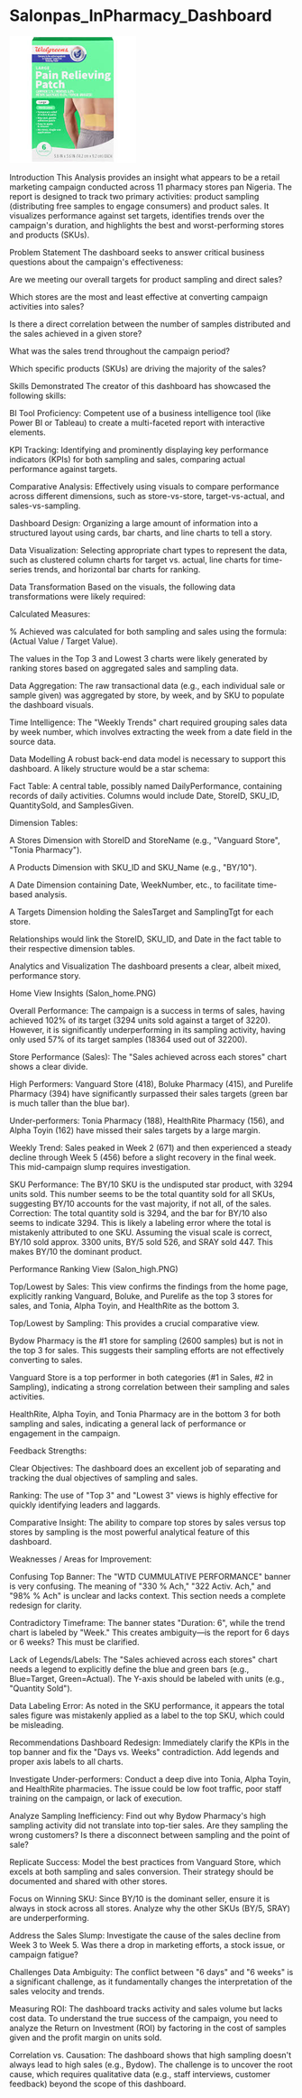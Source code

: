 # Salonpas_InPharmacy_Dashboard

![](Salon_intro.jpg)

Introduction
This Analysis provides an insight what appears to be a retail marketing campaign conducted across 11 pharmacy stores pan Nigeria. The report is designed to track two primary activities: product sampling (distributing free samples to engage consumers) and product sales. It visualizes performance against set targets, identifies trends over the campaign's duration, and highlights the best and worst-performing stores and products (SKUs).

Problem Statement
The dashboard seeks to answer critical business questions about the campaign's effectiveness:

Are we meeting our overall targets for product sampling and direct sales?

Which stores are the most and least effective at converting campaign activities into sales?

Is there a direct correlation between the number of samples distributed and the sales achieved in a given store?

What was the sales trend throughout the campaign period?

Which specific products (SKUs) are driving the majority of the sales?

Skills Demonstrated
The creator of this dashboard has showcased the following skills:

BI Tool Proficiency: Competent use of a business intelligence tool (like Power BI or Tableau) to create a multi-faceted report with interactive elements.

KPI Tracking: Identifying and prominently displaying key performance indicators (KPIs) for both sampling and sales, comparing actual performance against targets.

Comparative Analysis: Effectively using visuals to compare performance across different dimensions, such as store-vs-store, target-vs-actual, and sales-vs-sampling.

Dashboard Design: Organizing a large amount of information into a structured layout using cards, bar charts, and line charts to tell a story.

Data Visualization: Selecting appropriate chart types to represent the data, such as clustered column charts for target vs. actual, line charts for time-series trends, and horizontal bar charts for ranking.

Data Transformation
Based on the visuals, the following data transformations were likely required:

Calculated Measures:

% Achieved was calculated for both sampling and sales using the formula: (Actual Value / Target Value).

The values in the Top 3 and Lowest 3 charts were likely generated by ranking stores based on aggregated sales and sampling data.

Data Aggregation: The raw transactional data (e.g., each individual sale or sample given) was aggregated by store, by week, and by SKU to populate the dashboard visuals.

Time Intelligence: The "Weekly Trends" chart required grouping sales data by week number, which involves extracting the week from a date field in the source data.

Data Modelling
A robust back-end data model is necessary to support this dashboard. A likely structure would be a star schema:

Fact Table: A central table, possibly named DailyPerformance, containing records of daily activities. Columns would include Date, StoreID, SKU_ID, QuantitySold, and SamplesGiven.

Dimension Tables:

A Stores Dimension with StoreID and StoreName (e.g., "Vanguard Store", "Tonia Pharmacy").

A Products Dimension with SKU_ID and SKU_Name (e.g., "BY/10").

A Date Dimension containing Date, WeekNumber, etc., to facilitate time-based analysis.

A Targets Dimension holding the SalesTarget and SamplingTgt for each store.

Relationships would link the StoreID, SKU_ID, and Date in the fact table to their respective dimension tables.

Analytics and Visualization
The dashboard presents a clear, albeit mixed, performance story.

Home View Insights (Salon_home.PNG)

Overall Performance: The campaign is a success in terms of sales, having achieved 102% of its target (3294 units sold against a target of 3220). However, it is significantly underperforming in its sampling activity, having only used 57% of its target samples (18364 used out of 32200).

Store Performance (Sales): The "Sales achieved across each stores" chart shows a clear divide.

High Performers: Vanguard Store (418), Boluke Pharmacy (415), and Purelife Pharmacy (394) have significantly surpassed their sales targets (green bar is much taller than the blue bar).

Under-performers: Tonia Pharmacy (188), HealthRite Pharmacy (156), and Alpha Toyin (162) have missed their sales targets by a large margin.

Weekly Trend: Sales peaked in Week 2 (671) and then experienced a steady decline through Week 5 (456) before a slight recovery in the final week. This mid-campaign slump requires investigation.

SKU Performance: The BY/10 SKU is the undisputed star product, with 3294 units sold. This number seems to be the total quantity sold for all SKUs, suggesting BY/10 accounts for the vast majority, if not all, of the sales. Correction: The total quantity sold is 3294, and the bar for BY/10 also seems to indicate 3294. This is likely a labeling error where the total is mistakenly attributed to one SKU. Assuming the visual scale is correct, BY/10 sold approx. 3300 units, BY/5 sold 526, and SRAY sold 447. This makes BY/10 the dominant product.

Performance Ranking View (Salon_high.PNG)

Top/Lowest by Sales: This view confirms the findings from the home page, explicitly ranking Vanguard, Boluke, and Purelife as the top 3 stores for sales, and Tonia, Alpha Toyin, and HealthRite as the bottom 3.

Top/Lowest by Sampling: This provides a crucial comparative view.

Bydow Pharmacy is the #1 store for sampling (2600 samples) but is not in the top 3 for sales. This suggests their sampling efforts are not effectively converting to sales.

Vanguard Store is a top performer in both categories (#1 in Sales, #2 in Sampling), indicating a strong correlation between their sampling and sales activities.

HealthRite, Alpha Toyin, and Tonia Pharmacy are in the bottom 3 for both sampling and sales, indicating a general lack of performance or engagement in the campaign.

Feedback
Strengths:

Clear Objectives: The dashboard does an excellent job of separating and tracking the dual objectives of sampling and sales.

Ranking: The use of "Top 3" and "Lowest 3" views is highly effective for quickly identifying leaders and laggards.

Comparative Insight: The ability to compare top stores by sales versus top stores by sampling is the most powerful analytical feature of this dashboard.

Weaknesses / Areas for Improvement:

Confusing Top Banner: The "WTD CUMMULATIVE PERFORMANCE" banner is very confusing. The meaning of "330 % Ach," "322 Activ. Ach," and "98% % Ach" is unclear and lacks context. This section needs a complete redesign for clarity.

Contradictory Timeframe: The banner states "Duration: 6", while the trend chart is labeled by "Week." This creates ambiguity—is the report for 6 days or 6 weeks? This must be clarified.

Lack of Legends/Labels: The "Sales achieved across each stores" chart needs a legend to explicitly define the blue and green bars (e.g., Blue=Target, Green=Actual). The Y-axis should be labeled with units (e.g., "Quantity Sold").

Data Labeling Error: As noted in the SKU performance, it appears the total sales figure was mistakenly applied as a label to the top SKU, which could be misleading.

Recommendations
Dashboard Redesign: Immediately clarify the KPIs in the top banner and fix the "Days vs. Weeks" contradiction. Add legends and proper axis labels to all charts.

Investigate Under-performers: Conduct a deep dive into Tonia, Alpha Toyin, and HealthRite pharmacies. The issue could be low foot traffic, poor staff training on the campaign, or lack of execution.

Analyze Sampling Inefficiency: Find out why Bydow Pharmacy's high sampling activity did not translate into top-tier sales. Are they sampling the wrong customers? Is there a disconnect between sampling and the point of sale?

Replicate Success: Model the best practices from Vanguard Store, which excels at both sampling and sales conversion. Their strategy should be documented and shared with other stores.

Focus on Winning SKU: Since BY/10 is the dominant seller, ensure it is always in stock across all stores. Analyze why the other SKUs (BY/5, SRAY) are underperforming.

Address the Sales Slump: Investigate the cause of the sales decline from Week 3 to Week 5. Was there a drop in marketing efforts, a stock issue, or campaign fatigue?

Challenges
Data Ambiguity: The conflict between "6 days" and "6 weeks" is a significant challenge, as it fundamentally changes the interpretation of the sales velocity and trends.

Measuring ROI: The dashboard tracks activity and sales volume but lacks cost data. To understand the true success of the campaign, you need to analyze the Return on Investment (ROI) by factoring in the cost of samples given and the profit margin on units sold.

Correlation vs. Causation: The dashboard shows that high sampling doesn't always lead to high sales (e.g., Bydow). The challenge is to uncover the root cause, which requires qualitative data (e.g., staff interviews, customer feedback) beyond the scope of this dashboard.
